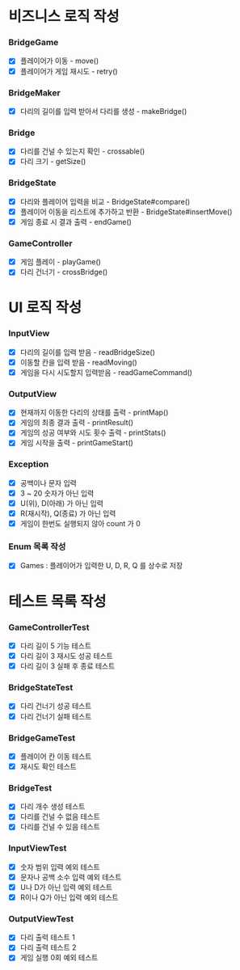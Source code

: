 # 비즈니스 로직 작성
### BridgeGame
- [x] 플레이어가 이동 - move()
- [x] 플레이어가 게임 재시도 - retry()
### BridgeMaker
- [x] 다리의 길이를 입력 받아서 다리를 생성 - makeBridge()
### Bridge
- [x] 다리를 건널 수 있는지 확인 - crossable()
- [x] 다리 크기 - getSize()
### BridgeState
- [x] 다리와 플레이어 입력을 비교 - BridgeState#compare()
- [x] 플레이어 이동을 리스트에 추가하고 반환 - BridgeState#insertMove()
- [x] 게임 종료 시 결과 출력 - endGame()
### GameController
- [x] 게임 플레이 - playGame()
- [X] 다리 건너기 - crossBridge()
# UI 로직 작성
### InputView
- [x] 다리의 길이를 입력 받음 - readBridgeSize()
- [x] 이동할 칸을 입력 받음 - readMoving()
- [x] 게임을 다시 시도할지 입력받음 - readGameCommand()
### OutputView
- [x] 현재까지 이동한 다리의 상태를 출력 - printMap()
- [x] 게임의 최종 결과 출력 - printResult()
- [x] 게임의 성공 여부와 시도 횟수 출력 - printStats()
- [x] 게임 시작을 출력 - printGameStart()
### Exception
- [x] 공백이나 문자 입력
- [x] 3 ~ 20 숫자가 아닌 입력
- [x] U(위), D(아래) 가 아닌 입력
- [x] R(재시작), Q(종료) 가 아닌 입력
- [x] 게임이 한번도 실행되지 않아 count 가 0 
### Enum 목록 작성
- [X] Games : 플레이어가 입력한 U, D, R, Q 를 상수로 저장
# 테스트 목록 작성
### GameControllerTest
- [x] 다리 길이 5 기능 테스트
- [x] 다리 길이 3 재시도 성공 테스트
- [x] 다리 길이 3 실패 후 종료 테스트
### BridgeStateTest
- [x] 다리 건너기 성공 테스트
- [x] 다리 건너기 실패 테스트
### BridgeGameTest
- [x] 플레이어 칸 이동 테스트
- [x] 재시도 확인 테스트
### BridgeTest
- [x] 다리 개수 생성 테스트
- [x] 다리를 건널 수 없음 테스트
- [x] 다리를 건널 수 있음 테스트
### InputViewTest
- [x] 숫자 범위 입력 예외 테스트
- [x] 문자나 공백 소수 입력 예외 테스트
- [x] U나 D가 아닌 입력 예외 테스트
- [x] R이나 Q가 아닌 입력 예외 테스트
### OutputViewTest
- [x] 다리 출력 테스트 1
- [x] 다리 출력 테스트 2
- [x] 게임 실행 0회 예외 테스트
